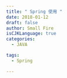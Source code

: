 ```yaml
---
title: " Spring 使用 "
date: 2018-01-12
draft: false
author: Small Fire
isCJKLanguage: true
categories: 
  - JAVA

tags: 
  - Spring

---
```



